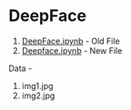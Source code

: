 # DeepFace

1. <a href="https://github.com/RishavMishraRM/DeepFace/blob/main/DeepFace.ipynb">DeepFace.ipynb</a> - Old File <br>
2. <a href = "https://github.com/RishavMishraRM/DeepFace/blob/main/Deepface.ipynb">Deepface.ipynb</a> - New File
   
Data - 
1. img1.jpg
2. img2.jpg
